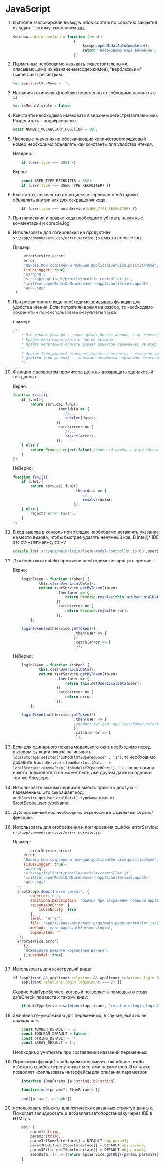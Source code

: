 # JavaScript

1. В chrome заблокирован вывод window.confirm по событию закрытия вкладки.
	Поэтому, выполняем [хак](https://stackoverflow.com/questions/7794301/window-onunload-is-not-working-properly-in-chrome-browser-can-any-one-help-me)

	```js
	$window.onbeforeunload = function (event)
								{
									$scope.openModalAutoComplete();
									return 'Необходимо ваше внимание';
								};
	```

1. Перменные необходимо называть существительными, описывающими их назначение(содержимое), "верблюжьим"(camelCase) регистром.

	```js
	let applicantSurName = '';
	```

1. Названия логических(boolean) переменных необходимо начинать с `is`

	```js
	let isModalVisible = false;
	```

1. Константы необходимо именовать в верхнем регистре(заглавными). Разделитель - подчёркивание.

	```js
	const NUMBER_VOCABULARY_POSITION = 888;

	```

1. Числовые значения не обозначающие количество/порядковый номер необходимо объявлять как константы для удобства чтения.

	Неверно:

	```js
		if (user.type === 888) {}
	```

	Верно:

    ```js
    	const USER_TYPE_RECRUITER = 888;
    	if (user.type === USER_TYPE_RECRUITER) {}
    ```

1. Константы, логически отосящиеся к сервисам необходимо объявлять внутри них для сокращения кода.

	```js
        if (user.type === authService.USER_TYPE_RECRUITER) {}
	```

1. При написании и правке кода необходимо убирать ненужные комментарии и console.log

1. Использовать для логирования на продуктиве `src/app/common/services/error-service.js` вместо console.log

	Пример:
	```js
		 errorService.error(
    	 error,
    	 'Ошибка при сохранении позиции applicantService.positionName',
    	 {isUseLogger: true},
    	 'warning',
    	 'src/app/applicant/profile/profile-controller.js',
    	 'initUser.openModalOnMouseLeave-->applicantService.update',
    	 'APP-1481'
     );
	```

1. При рефакторинге кода необходимо [описывать функции](http://usejsdoc.org/) для удобства чтения.
	Если потратили время на разбор, то необходимо сохранить и переиспользовтаь результаты труда.

	пример:
	```js
	/**
		* Что делает функция с точки зрения бизнес-логики, а не перечисление названий переменных.
	 	* Крайне желательно указать где её вызывают
 		* Крайне желательно описать формат объектов переменных на вход и выход
		*
		* @param {тип_данных} название_входного_параметра - описание возможных вариантов значений
		* @return {тип_данных} -  описание возможных вариантов значений
		*/

	```


1. Функции с возвратом промиссов должны возвращать одинаковый тип данных

	Верно:
	```js
	function fun1(){
		if (var1){
			return service1.fun2()
						.then(data => {
							//...
							resolve(data);
						})
						.catch(error => {
							//...
							reject(error);
						});
		} else {
			return Promise.reject(false);//либо id ошибки внутри объекта аналогичного error
		}
	};
	```

	НеВерно:
	```js
	function fun1(){
    	if (var1){
			return service1.fun2()
								.then(data => {
									//...
									resolve(data);
								});
   		} else {
   			reject('error text');
  		}
    };
	```

1. В код вывода в консоль при отладке необходимо вставлять указание на место вызова, чтобы быстрее удалять ненужный код.
	В intellij* IDE это ctrl+shift+alt+c, ctrl+v

	```js
	console.log('src/app/main/login/login-modal-controller.js:68',user);

	```

1. Для перехвата catch() промисов необходимо возвращать промис:

	Верно:
	```js
		loginToken = function (token) {
        		this.cleanUserLocalData();
        		return userService.getByToken(token)
        				.then(user => {
        					return Promise.resolve(this.setUserLocalData(user));
        				})
        				.catch(error => {
        					return Promise.reject(error);
        				});
        	};

		loginToken(authService.getToken())
        						.then(user => {
        						})
        						.catch(error => {
	       						 });

	```

	НеВерно:
	```js
		loginToken = function (token) {
				this.cleanUserLocalData();
				return userService.getByToken(token)
						.then(user => {
							return this.setUserLocalData(user);
						})
						.catch(error => {
							return error;
						});
			};

		loginToken(authService.getToken())
								.then(user => {
								//пойдёт тут даже при loginToken.reject
								})
								.catch(error => {
								 });
	```

1. Если для одинарного показа модального окна необходимо перед вызовом функции показа записывать
	`localStorage.setItem('isModalXYZOpenedOnce' , '1')`, то необходимо
   добавить в `authService.cleanUserLocalData --> localStorage.removeItem('isModalXYZOpenedOnce')`.
   Т.к. после логина нового пользователя он может быть уже другим даже на одном и том же браузере.

1. Использовать вызовы сервисов вместо прямого доступа к переменным. Это сокращает код.
	`authService.getUserLocalData().typeName` вместо $rootScope.user.typeName

1. Дублированный код необходимо переносить в отдельный сервис/функцию.

1. Использовать для отображения и логгирования ошибок errorService: `src/app/common/services/error-service.js`:

	Пример:
	```js
			errorService.error(
      	 error,
      	 'Ошибка при сохранении позиции applicantService.positionName',
      	 {isUseLogger: true},
      	 'warning',
      	 'src/app/applicant/profile/profile-controller.js',
      	 'initUser.openModalOnMouseLeave-->applicantService.update',
      	 'APP-1481'
      );
      $rootScope.$emit('error.event', {
      		objError: err,
      		additionalDescription: 'Ошибка при сохранении позиции applicantService.positionName',
      		responseOnError: {
      			isUseNotify: true
      		},
      		level: 'error',
      		file: 'app/v2/page/main/main-page/main-page-controller.js:113',
      		method: 'main-page.authService.login',
      		bugRelated: ''
      });
      errorService.error(
      	 {},
      	 'Пожалуйста введите корректные данные',
      	 {isUseModal: true},
       )
	```
1. Использовать для конструкций вида:
	```js
	if (applicant && applicant.relations && applicant.relations.login && typeof(applicant.relations.login.loginCount) === 'number' &&
  		applicant.relations.login.loginCount === 2) {}
  	```
	Сервис dataTypeService, который позволяет с помощью метода safeCheck, привести к такому виду:
  	```js
  		if(dataTypeService.safeCheck(applicant, 'relations.login.loginCount', dataTypeService.NUMBER, -1) === 2) {}
  	```
1. Значения по-умолчанию для переменных, в случае, если их не определили:
	```js
		const NUMBER_DEFAULT = -1;
		const BOOLEAN_DEFAULT = false;
		const STRING_DEFAULT = '';
		const ARRAY_DEFAULT = [];
	```
	Необходимо учитывать при составлении названий переменных

1. Параметры функций необходимо описывать как объект чтобы избежать ошибок перепутанных местами параметров. Это также позволяет исопльзовать интерфейсы для описания параметров

    ```ts
		interface IOneParams {a?:string; b?:string}

		function one(params?: IOneParams) {}

		one({b:'aaa', a:'bbb'})

    ```
1. использовать объекты для логически связанных структур данных. Помогает валидировать и добавляет автоподстановку через IDE в HTML/js.
    ```ts
		obj: {
			param1:string,
			param2:string,
			param3:ISomeInterface[] = DEFAULT.obj.param3;
			param3Modified:ISomeInterface[] = DEFAULT.obj.param3;
			param3Filtered:ISomeInterface[] = DEFAULT.obj.param3;
			sendData: () => {return apiService.getObj({param1:param1})}
		}
    ```
